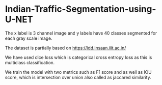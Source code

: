 # Indian-Traffic-Segmentation-using-U-NET

The x label is 3 channel image and y labels have 40 classes segmented for each gray scale image.

The dataset is partially based on https://idd.insaan.iiit.ac.in/

We have used dice loss which is categorical cross entropy loss as this is multiclass classification.

We train the model with two metrics such as F1 score and as well as IOU score, which is intersection over union also called as jaccared similarity.
